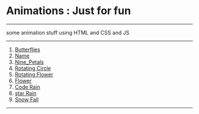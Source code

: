 <h1> Animations : Just for fun </h1>

---

<p> some animation stuff using HTML and CSS and JS</P>

---




  <ol>
	<a href="https://dynamic-froyo-044e9b.netlify.app/"><li>Butterflies</li></a>
	<a href="https://dapper-choux-bf8d2d.netlify.app/"><li>Name</li></a>
	<a href="https://tranquil-caramel-0aa49d.netlify.app/"><li>Nine_Petals</li></a>
	<a href="https://thunderous-hotteok-28f4bd.netlify.app/"><li>Rotating Circle</li></a>
	<a href="https://cosmic-lily-fe96b7.netlify.app/"><li>Rotating Flower</li></a>
	<a href="https://keen-malasada-0e084a.netlify.app/"><li>Flower</li></a>
	<a href="https://resplendent-sunflower-e81b47.netlify.app/"><li>Code Rain</li></a>
	<a href="https://spiffy-meringue-a7c3af.netlify.app/"><li>star Rain</li></a>
	<a href="https://inquisitive-semifreddo-f314df.netlify.app/"><li>Snow Fall</li></a>
  </ol>
  

  <hr />

 <!-- <div style="display: grid; justify-content: center;align-items: center; grid-template-columns:repeat(3,1fr) ;grid-template-rows:repeat(2,1fr);">

	<a href="https://dynamic-froyo-044e9b.netlify.app/"><img src="" alt=""><br><span>Butterflies</span></a>
	<a href="https://dapper-choux-bf8d2d.netlify.app/"><img src="" alt=""><br><span>Name</span></a>
	<a href="https://tranquil-caramel-0aa49d.netlify.app/"><img src="" alt=""><br><span>Nine_Petals</span></a>
	<a href="https://thunderous-hotteok-28f4bd.netlify.app/"><img src="" alt=""><br><span>Rotating Circle</span></a>
	<a href="https://cosmic-lily-fe96b7.netlify.app/"><img src="" alt=""><br><span>Rotating Flower</span></a>
	<a href="https://keen-malasada-0e084a.netlify.app/"><img src="" alt=""><br><span>Flower</span></a>
  </div>
  
  <hr />-->
